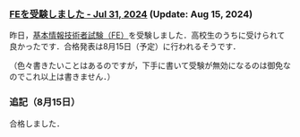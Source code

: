 ### [FEを受験しました - Jul 31, 2024](https://juten10x.github.io/note/fe_Jul-31-2024.html) (Update: Aug 15, 2024)

昨日，[基本情報技術者試験（FE）](https://www.ipa.go.jp/shiken/kubun/fe.html)を受験しました．高校生のうちに受けられて良かったです．合格発表は8月15日（予定）に行われるそうです．

（色々書きたいことはあるのですが，下手に書いて受験が無効になるのは御免なのでこれ以上は書きません．）

### 追記（8月15日）
合格しました．
